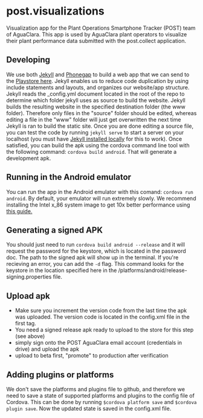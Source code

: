 # post.visualizations
Visualization app for the Plant Operations Smartphone Tracker (POST) team of AguaClara. This app is used by AguaClara plant operators to visualize their plant performance data submitted with the post.collect application. 

## Developing
We use both [Jekyll](http://jekyllrb.com/) and [Phonegap](http://phonegap.com/) to build a web app that we can send to the [Playstore here](https://play.google.com/store/apps/details?id=org.aguaclara.post.visualizations). Jekyll enables us to reduce code duplication by using include statements and layouts, and organizes our website/app structure. Jekyll reads the _config.yml document located in the root of the repo to determine which folder jekyll uses as source to build the website. Jekyll builds the resulting website in the specified destination folder (the www folder). Therefore only files in the "source" folder should be edited, whereas editing a file in the "www" folder will just get overwritten the next time Jekyll is ran to build the static site. Once you are done editing a source file, you can test the code by running `jekyll serve` to start a server on your localhost (you must have [Jekyll installed locally](https://jekyllrb.com/docs/installation/) for this to work). Once satisfied, you can build the apk using the cordova command line tool with the following command: `cordova build android`. That will generate a development apk.

## Running in the Android emulator
You can run the app in the Android emulator with this comand: `cordova run android`. By default, your emulator will run extremely slowly. We recommend installing the Intel x_86 system image to get 10x better performance using [this guide.](http://stackoverflow.com/questions/2662650/making-the-android-emulator-run-faster) 

## Generating a signed APK
You should just need to run `cordova build android --release` and it will request the password for the keystore, which is located in the password doc. The path to the signed apk will show up in the terminal. If you're recieving an error, you can add the `-d` flag. This command looks for the keystore in the location specified here in the /platforms/android/release-signing.properties file. 

## Upload apk
* Make sure you increment the version code from the last time the apk was uploaded. The version code is located in the config.xml file in the first tag. 
* You need a signed release apk ready to upload to the store for this step (see above)
* simply sign onto the POST AguaClara email account (credentials in drive) and upload the apk
* upload to beta first, "promote" to production after verification

## Adding plugins or platforms
We don't save the platforms and plugins file to github, and therefore we need to save a state of supported platforms and plugins to the config file of Cordova. This can be done by running `$cordova platform save` and `$cordova plugin save`. Now the updated state is saved in the config.xml file.
